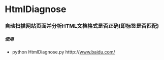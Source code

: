 # HtmlDiagnose

### 自动扫描网站页面并分析HTML文档格式是否正确(即标签是否匹配)


##### 使用
* python HtmlDiagnose.py htttp://www.baidu.com/
